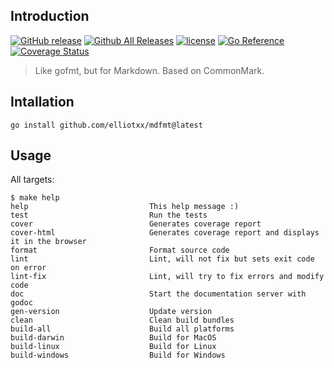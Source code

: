 ## Introduction

[![GitHub release](https://img.shields.io/github/release/elliotxx/mdfmt.svg)](https://github.com/elliotxx/mdfmt/releases)
[![Github All Releases](https://img.shields.io/github/downloads/elliotxx/mdfmt/total.svg)](https://github.com/elliotxx/mdfmt/releases)
[![license](https://img.shields.io/github/license/elliotxx/mdfmt.svg)](https://github.com/elliotxx/mdfmt/blob/master/LICENSE)
[![Go Reference](https://pkg.go.dev/badge/github.com/elliotxx/mdfmt.svg)](https://pkg.go.dev/github.com/elliotxx/mdfmt)
[![Coverage Status](https://coveralls.io/repos/github/elliotxx/mdfmt/badge.svg)](https://coveralls.io/github/elliotxx/mdfmt)

> Like gofmt, but for Markdown. Based on CommonMark.

## Intallation

```
go install github.com/elliotxx/mdfmt@latest
```

## Usage

All targets:

```
$ make help
help                           This help message :)
test                           Run the tests
cover                          Generates coverage report
cover-html                     Generates coverage report and displays it in the browser
format                         Format source code
lint                           Lint, will not fix but sets exit code on error
lint-fix                       Lint, will try to fix errors and modify code
doc                            Start the documentation server with godoc
gen-version                    Update version
clean                          Clean build bundles
build-all                      Build all platforms
build-darwin                   Build for MacOS
build-linux                    Build for Linux
build-windows                  Build for Windows
```
